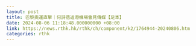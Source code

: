 ```yaml
---
layout: post
title: 巴黎奧運直擊｜何詩蓓返港機場會見傳媒【足本】
date: 2024-08-06 11:18:48.000000000 +08:00
link: https://news.rthk.hk/rthk/ch/component/k2/1764944-20240806.htm
categories: rthk
---
```




